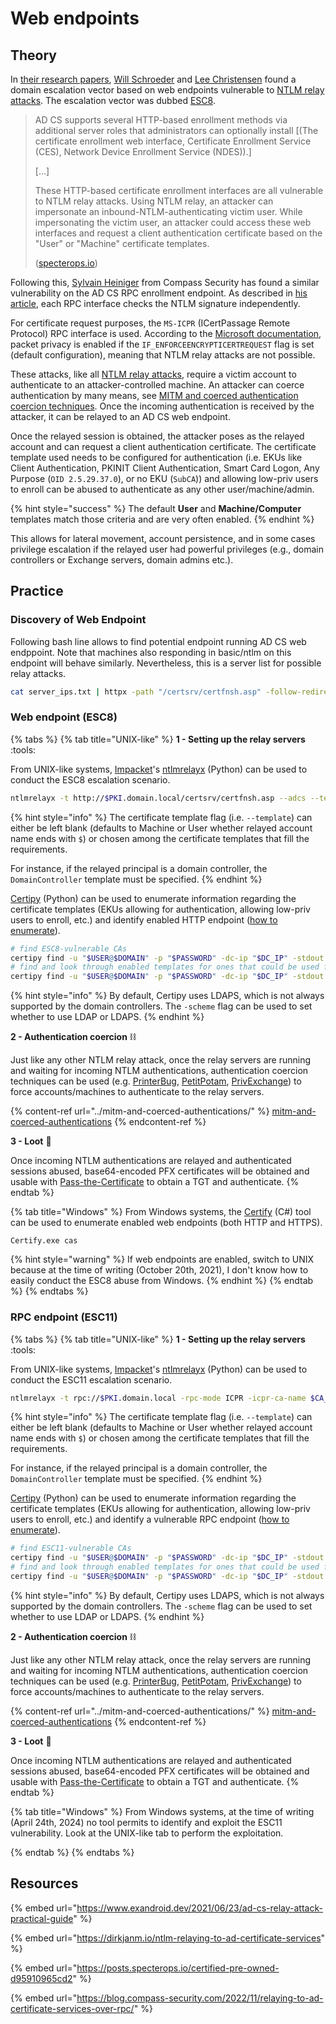 # Web endpoints

## Theory

In [their research papers](https://posts.specterops.io/certified-pre-owned-d95910965cd2), [Will Schroeder](https://twitter.com/harmj0y) and [Lee Christensen](https://twitter.com/tifkin\_) found a domain escalation vector based on web endpoints vulnerable to [NTLM relay attacks](../ntlm/relay.md). The escalation vector was dubbed [ESC8](https://posts.specterops.io/certified-pre-owned-d95910965cd2#48bd).

> AD CS supports several HTTP-based enrollment methods via additional server roles that administrators can optionally install \[(The certificate enrollment web interface, Certificate Enrollment Service (CES), Network Device Enrollment Service (NDES)).]
>
> \[...]
>
> These HTTP-based certificate enrollment interfaces are all vulnerable to NTLM relay attacks. Using NTLM relay, an attacker can impersonate an inbound-NTLM-authenticating victim user. While impersonating the victim user, an attacker could access these web interfaces and request a client authentication certificate based on the "User" or "Machine" certificate templates.
>
> ([specterops.io](https://posts.specterops.io/certified-pre-owned-d95910965cd2#5c3c))

Following this, [Sylvain Heiniger](https://twitter.com/sploutchy) from Compass Security has found a similar vulnerability on the AD CS RPC enrollment endpoint. As described in [his article](https://blog.compass-security.com/2022/11/relaying-to-ad-certificate-services-over-rpc/), each RPC interface checks the NTLM signature independently.

For certificate request purposes, the `MS-ICPR` (ICertPassage Remote Protocol) RPC interface is used. According to the [Microsoft documentation](https://learn.microsoft.com/en-us/openspecs/windows_protocols/ms-icpr/0c6f150e-3ead-4006-b37f-ebbf9e2cf2e7), packet privacy is enabled if the `IF_ENFORCEENCRYPTICERTREQUEST` flag is set (default configuration), meaning that NTLM relay attacks are not possible.

These attacks, like all [NTLM relay attacks](../ntlm/relay.md), require a victim account to authenticate to an attacker-controlled machine. An attacker can coerce authentication by many means, see [MITM and coerced authentication coercion techniques](../mitm-and-coerced-authentications/). Once the incoming authentication is received by the attacker, it can be relayed to an AD CS web endpoint.

Once the relayed session is obtained, the attacker poses as the relayed account and can request a client authentication certificate. The certificate template used needs to be configured for authentication (i.e. EKUs like Client Authentication, PKINIT Client Authentication, Smart Card Logon, Any Purpose (`OID 2.5.29.37.0`), or no EKU (`SubCA`)) and allowing low-priv users to enroll can be abused to authenticate as any other user/machine/admin.

{% hint style="success" %}
The default **User** and **Machine/Computer** templates match those criteria and are very often enabled.
{% endhint %}

This allows for lateral movement, account persistence, and in some cases privilege escalation if the relayed user had powerful privileges (e.g., domain controllers or Exchange servers, domain admins etc.).

## Practice

### Discovery of Web Endpoint

Following bash line allows to find potential endpoint running AD CS web endppoint. Note that machines also responding in basic/ntlm on this endpoint will behave similarly. Nevertheless, this is a server list for possible relay attacks.

```bash
cat server_ips.txt | httpx -path "/certsrv/certfnsh.asp" -follow-redirect -match-code 401 
```

### Web endpoint (ESC8)

{% tabs %}
{% tab title="UNIX-like" %}
**1 - Setting up the relay servers** :tools:

From UNIX-like systems, [Impacket](https://github.com/SecureAuthCorp/impacket)'s [ntlmrelayx](https://github.com/SecureAuthCorp/impacket/blob/master/examples/ntlmrelayx.py) (Python) can be used to conduct the ESC8 escalation scenario.

```bash
ntlmrelayx -t http://$PKI.domain.local/certsrv/certfnsh.asp --adcs --template "Template name"
```

{% hint style="info" %}
The certificate template flag (i.e. `--template`) can either be left blank (defaults to Machine or User whether relayed account name ends with `$`) or chosen among the certificate templates that fill the requirements.

For instance, if the relayed principal is a domain controller, the `DomainController` template must be specified.
{% endhint %}

[Certipy](https://github.com/ly4k/Certipy) (Python) can be used to enumerate information regarding the certificate templates (EKUs allowing for authentication, allowing low-priv users to enroll, etc.) and identify enabled HTTP endpoint ([how to enumerate](./#attack-paths)).

```bash
# find ESC8-vulnerable CAs
certipy find -u "$USER@$DOMAIN" -p "$PASSWORD" -dc-ip "$DC_IP" -stdout | grep -B20 ESC8
# find and look through enabled templates for ones that could be used for authentication
certipy find -u "$USER@$DOMAIN" -p "$PASSWORD" -dc-ip "$DC_IP" -stdout -enabled
```

{% hint style="info" %}
By default, Certipy uses LDAPS, which is not always supported by the domain controllers. The `-scheme` flag can be used to set whether to use LDAP or LDAPS.
{% endhint %}

**2 - Authentication coercion** :chains:

Just like any other NTLM relay attack, once the relay servers are running and waiting for incoming NTLM authentications, authentication coercion techniques can be used (e.g. [PrinterBug](../mitm-and-coerced-authentications/ms-rprn.md), [PetitPotam](../mitm-and-coerced-authentications/ms-efsr.md), [PrivExchange](../exchange-services/privexchange.md)) to force accounts/machines to authenticate to the relay servers.

{% content-ref url="../mitm-and-coerced-authentications/" %}
[mitm-and-coerced-authentications](../mitm-and-coerced-authentications/)
{% endcontent-ref %}

**3 - Loot** :tada:

Once incoming NTLM authentications are relayed and authenticated sessions abused, base64-encoded PFX certificates will be obtained and usable with [Pass-the-Certificate](../kerberos/pass-the-certificate.md) to obtain a TGT and authenticate.
{% endtab %}

{% tab title="Windows" %}
From Windows systems, the [Certify](https://github.com/GhostPack/Certify) (C#) tool can be used to enumerate enabled web endpoints (both HTTP and HTTPS).

```batch
Certify.exe cas
```

{% hint style="warning" %}
If web endpoints are enabled, switch to UNIX because at the time of writing (October 20th, 2021), I don't know how to easily conduct the ESC8 abuse from Windows.
{% endhint %}
{% endtab %}
{% endtabs %}

### RPC endpoint (ESC11)

{% tabs %}
{% tab title="UNIX-like" %}
**1 - Setting up the relay servers** :tools:

From UNIX-like systems, [Impacket](https://github.com/SecureAuthCorp/impacket)'s [ntlmrelayx](https://github.com/SecureAuthCorp/impacket/blob/master/examples/ntlmrelayx.py) (Python) can be used to conduct the ESC11 escalation scenario.

```bash
ntlmrelayx -t rpc://$PKI.domain.local -rpc-mode ICPR -icpr-ca-name $CA_NAME -smb2support --template "Template name"
```

{% hint style="info" %}
The certificate template flag (i.e. `--template`) can either be left blank (defaults to Machine or User whether relayed account name ends with `$`) or chosen among the certificate templates that fill the requirements.

For instance, if the relayed principal is a domain controller, the `DomainController` template must be specified.
{% endhint %}

[Certipy](https://github.com/ly4k/Certipy) (Python) can be used to enumerate information regarding the certificate templates (EKUs allowing for authentication, allowing low-priv users to enroll, etc.) and identify a vulnerable RPC endpoint ([how to enumerate](./#attack-paths)).

```bash
# find ESC11-vulnerable CAs
certipy find -u "$USER@$DOMAIN" -p "$PASSWORD" -dc-ip "$DC_IP" -stdout | grep -B20 ESC11
# find and look through enabled templates for ones that could be used for authentication
certipy find -u "$USER@$DOMAIN" -p "$PASSWORD" -dc-ip "$DC_IP" -stdout -enabled
```

{% hint style="info" %}
By default, Certipy uses LDAPS, which is not always supported by the domain controllers. The `-scheme` flag can be used to set whether to use LDAP or LDAPS.
{% endhint %}

**2 - Authentication coercion** :chains:

Just like any other NTLM relay attack, once the relay servers are running and waiting for incoming NTLM authentications, authentication coercion techniques can be used (e.g. [PrinterBug](../mitm-and-coerced-authentications/ms-rprn.md), [PetitPotam](../mitm-and-coerced-authentications/ms-efsr.md), [PrivExchange](../exchange-services/privexchange.md)) to force accounts/machines to authenticate to the relay servers.

{% content-ref url="../mitm-and-coerced-authentications/" %}
[mitm-and-coerced-authentications](../mitm-and-coerced-authentications/)
{% endcontent-ref %}

**3 - Loot** :tada:

Once incoming NTLM authentications are relayed and authenticated sessions abused, base64-encoded PFX certificates will be obtained and usable with [Pass-the-Certificate](../kerberos/pass-the-certificate.md) to obtain a TGT and authenticate.
{% endtab %}

{% tab title="Windows" %}
From Windows systems, at the time of writing (April 24th, 2024) no tool permits to identify and exploit the ESC11 vulnerability. Look at the UNIX-like tab to perform the exploitation.

{% endtab %}
{% endtabs %}

## Resources

{% embed url="https://www.exandroid.dev/2021/06/23/ad-cs-relay-attack-practical-guide" %}

{% embed url="https://dirkjanm.io/ntlm-relaying-to-ad-certificate-services" %}

{% embed url="https://posts.specterops.io/certified-pre-owned-d95910965cd2" %}

{% embed url="https://blog.compass-security.com/2022/11/relaying-to-ad-certificate-services-over-rpc/" %}
